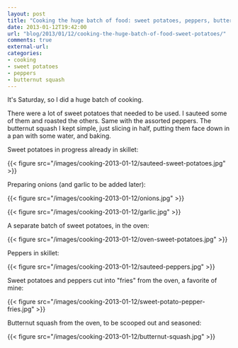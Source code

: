 ```yaml
---
layout: post
title: "Cooking the huge batch of food: sweet potatoes, peppers, butternut squash"
date: 2013-01-12T19:42:00
url: "blog/2013/01/12/cooking-the-huge-batch-of-food-sweet-potatoes/"
comments: true
external-url: 
categories: 
- cooking
- sweet potatoes
- peppers
- butternut squash
---
```

It's Saturday, so I did a huge batch of cooking.

There were a lot of sweet potatoes that needed to be used. I sauteed some of them and roasted the others. Same with the assorted peppers. The butternut squash I kept simple, just slicing in half, putting them face down in a pan with some water, and baking.

Sweet potatoes in progress already in skillet:

{{< figure src="/images/cooking-2013-01-12/sauteed-sweet-potatoes.jpg" >}}

Preparing onions (and garlic to be added later):

{{< figure src="/images/cooking-2013-01-12/onions.jpg" >}}

{{< figure src="/images/cooking-2013-01-12/garlic.jpg" >}}

A separate batch of sweet potatoes, in the oven:

{{< figure src="/images/cooking-2013-01-12/oven-sweet-potatoes.jpg" >}}

Peppers in skillet:

{{< figure src="/images/cooking-2013-01-12/sauteed-peppers.jpg" >}}

Sweet potatoes and peppers cut into "fries" from the oven, a favorite of mine:

{{< figure src="/images/cooking-2013-01-12/sweet-potato-pepper-fries.jpg" >}}

Butternut squash from the oven, to be scooped out and seasoned:

{{< figure src="/images/cooking-2013-01-12/butternut-squash.jpg" >}}
